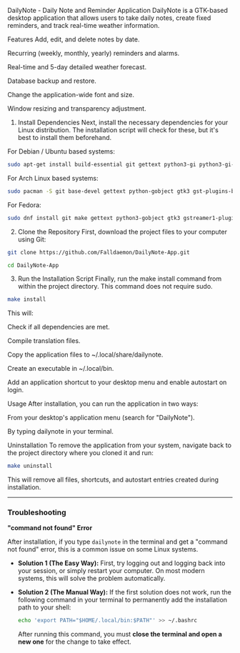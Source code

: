 DailyNote - Daily Note and Reminder Application
DailyNote is a GTK-based desktop application that allows users to take daily notes, create fixed reminders, and track real-time weather information.

Features
Add, edit, and delete notes by date.

Recurring (weekly, monthly, yearly) reminders and alarms.

Real-time and 5-day detailed weather forecast.

Database backup and restore.

Change the application-wide font and size.

Window resizing and transparency adjustment.

1. Install Dependencies
Next, install the necessary dependencies for your Linux distribution. The installation script will check for these, but it's best to install them beforehand.

For Debian / Ubuntu based systems:

```bash
sudo apt-get install build-essential git gettext python3-gi python3-gi-cairo gir1.2-gtk-3.0 gir1.2-gst-plugins-base-1.0 gir1.2-ayatanaappindicator3-0.1 gir1.2-notify-0.7 python3-requests
```

For Arch Linux based systems:

```bash
sudo pacman -S git base-devel gettext python-gobject gtk3 gst-plugins-base-libs libappindicator-gtk3 libnotify python-requests
```

For Fedora:

```bash
sudo dnf install git make gettext python3-gobject gtk3 gstreamer1-plugins-base libappindicator-gtk3 libnotify python3-requests
```

2. Clone the Repository
First, download the project files to your computer using Git:

```bash
git clone https://github.com/Falldaemon/DailyNote-App.git
```

```bash
cd DailyNote-App
```

3. Run the Installation Script
Finally, run the make install command from within the project directory. This command does not require sudo.

```bash
make install
```

This will:

Check if all dependencies are met.

Compile translation files.

Copy the application files to ~/.local/share/dailynote.

Create an executable in ~/.local/bin.

Add an application shortcut to your desktop menu and enable autostart on login.

Usage
After installation, you can run the application in two ways:

From your desktop's application menu (search for "DailyNote").

By typing dailynote in your terminal.

Uninstallation
To remove the application from your system, navigate back to the project directory where you cloned it and run:

```bash
make uninstall
```

This will remove all files, shortcuts, and autostart entries created during installation.

---

### Troubleshooting

**"command not found" Error**

After installation, if you type `dailynote` in the terminal and get a "command not found" error, this is a common issue on some Linux systems.

* **Solution 1 (The Easy Way):** First, try logging out and logging back into your session, or simply restart your computer. On most modern systems, this will solve the problem automatically.

* **Solution 2 (The Manual Way):** If the first solution does not work, run the following command in your terminal to permanently add the installation path to your shell:
    ```bash
    echo 'export PATH="$HOME/.local/bin:$PATH"' >> ~/.bashrc
    ```
    After running this command, you must **close the terminal and open a new one** for the change to take effect.
